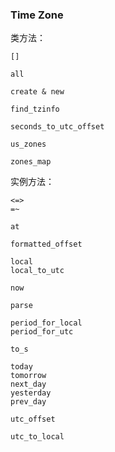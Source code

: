 ### Time Zone

类方法：

```
[]

all

create & new

find_tzinfo

seconds_to_utc_offset

us_zones

zones_map
```

实例方法：

```
<=>
=~

at

formatted_offset

local
local_to_utc

now

parse

period_for_local
period_for_utc

to_s

today
tomorrow
next_day
yesterday
prev_day

utc_offset

utc_to_local
```
